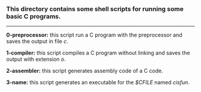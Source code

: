 ### This directory contains some shell scripts for running some basic C programs.
---

__0-preprocessor:__ this script run a C program with the preprocessor and saves the output in file _c_.  


__1-compiler:__ this script compiles a C program without linking and saves the output with extension _o_.  

__2-assembler:__ this script generates assembly code of a C code.  

__3-name:__ this script generates an executable for the _$CFILE_ named _cisfun_.
